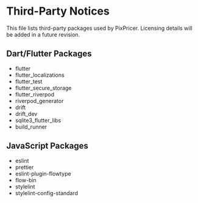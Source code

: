 <!-- Copyright (c) 2025 Shopping Bill App Project -->
<!-- SPDX-License-Identifier: MIT -->
# Third-Party Notices

This file lists third-party packages used by PixPricer. Licensing details will be added in a future revision.

## Dart/Flutter Packages

- flutter
- flutter_localizations
- flutter_test
- flutter_secure_storage
- flutter_riverpod
- riverpod_generator
- drift
- drift_dev
- sqlite3_flutter_libs
- build_runner

## JavaScript Packages

- eslint
- prettier
- eslint-plugin-flowtype
- flow-bin
- stylelint
- stylelint-config-standard
